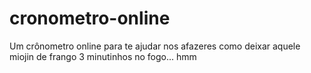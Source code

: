 # cronometro-online
Um crônometro online para te ajudar nos afazeres como deixar aquele miojin de frango 3 minutinhos no fogo... hmm
